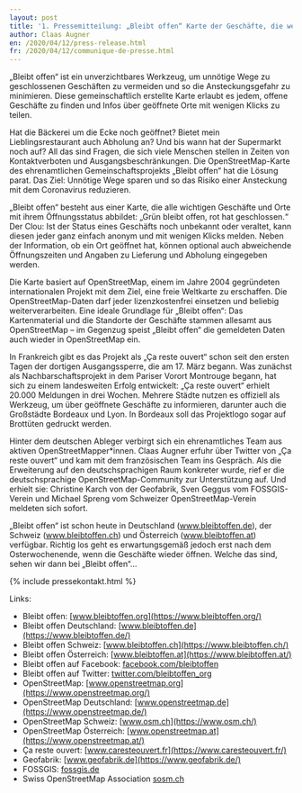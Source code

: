 ```yaml
---
layout: post
title: '1. Pressemitteilung: „Bleibt offen“ Karte der Geschäfte, die weiterhin geöffnet sind'
author: Claas Augner
en: /2020/04/12/press-release.html
fr: /2020/04/12/communique-de-presse.html
---
```


„Bleibt offen“ ist ein unverzichtbares Werkzeug, um unnötige Wege zu geschlossenen Geschäften zu vermeiden und so die Ansteckungsgefahr zu minimieren. Diese gemeinschaftlich erstellte Karte erlaubt es jedem, offene Geschäfte zu finden und Infos über geöffnete Orte mit wenigen Klicks zu teilen.

Hat die Bäckerei um die Ecke noch geöffnet? Bietet mein Lieblingsrestaurant auch Abholung an? Und bis wann hat der Supermarkt noch auf? All das sind Fragen, die sich viele Menschen stellen in Zeiten von Kontaktverboten und Ausgangsbeschränkungen. Die OpenStreetMap-Karte des ehrenamtlichen Gemeinschaftsprojekts „Bleibt offen“ hat die Lösung parat. Das Ziel: Unnötige Wege sparen und so das Risiko einer Ansteckung mit dem Coronavirus reduzieren.

„Bleibt offen“ besteht aus einer Karte, die alle wichtigen Geschäfte und Orte mit ihrem Öffnungsstatus abbildet: „Grün bleibt offen, rot hat geschlossen.“ Der Clou: Ist der Status eines Geschäfts noch unbekannt oder veraltet, kann diesen jeder ganz einfach anonym und mit wenigen Klicks melden. Neben der Information, ob ein Ort geöffnet hat, können optional auch abweichende Öffnungszeiten und Angaben zu Lieferung und Abholung eingegeben werden.

Die Karte basiert auf OpenStreetMap, einem im Jahre 2004 gegründeten internationalen Projekt mit dem Ziel, eine freie Weltkarte zu erschaffen. Die OpenStreetMap-Daten darf jeder lizenzkostenfrei einsetzen und beliebig weiterverarbeiten. Eine ideale Grundlage für „Bleibt offen“: Das Kartenmaterial und die Standorte der Geschäfte stammen allesamt aus OpenStreetMap – im Gegenzug speist „Bleibt offen“ die gemeldeten Daten auch wieder in OpenStreetMap ein.

In Frankreich gibt es das Projekt als „Ça reste ouvert“ schon seit den ersten Tagen der dortigen Ausgangssperre, die am 17. März begann. Was zunächst als Nachbarschaftsprojekt in dem Pariser Vorort Montrouge begann, hat sich zu einem landesweiten Erfolg entwickelt: „Ça reste ouvert“ erhielt 20.000 Meldungen in drei Wochen. Mehrere Städte nutzen es offiziell als Werkzeug, um über geöffnete Geschäfte zu informieren, darunter auch die Großstädte Bordeaux und Lyon. In Bordeaux soll das Projektlogo sogar auf Brottüten gedruckt werden.

Hinter dem deutschen Ableger verbirgt sich ein ehrenamtliches Team aus aktiven OpenStreetMapper\*innen. Claas Augner erfuhr über Twitter von „Ça reste ouvert“ und kam mit dem französischen Team ins Gespräch. Als die Erweiterung auf den deutschsprachigen Raum konkreter wurde, rief er die deutschsprachige OpenStreetMap-Community zur Unterstützung auf. Und erhielt sie: Christine Karch von der Geofabrik, Sven Geggus vom FOSSGIS-Verein und Michael Spreng vom Schweizer OpenStreetMap-Verein meldeten sich sofort.

„Bleibt offen“ ist schon heute in Deutschland (www.bleibtoffen.de), der Schweiz (www.bleibtoffen.ch) und Österreich (www.bleibtoffen.at) verfügbar. Richtig los geht es erwartungsgemäß jedoch erst nach dem Osterwochenende, wenn die Geschäfte wieder öffnen. Welche das sind, sehen wir dann bei „Bleibt offen“…

{% include pressekontakt.html %}

Links:
* Bleibt offen: [www.bleibtoffen.org](https://www.bleibtoffen.org/)
* Bleibt offen Deutschland: [www.bleibtoffen.de](https://www.bleibtoffen.de/)
* Bleibt offen Schweiz: [www.bleibtoffen.ch](https://www.bleibtoffen.ch/)
* Bleibt offen Österreich: [www.bleibtoffen.at](https://www.bleibtoffen.at/)
* Bleibt offen auf Facebook: [facebook.com/bleibtoffen](https://www.facebook.com/bleibtoffen)
* Bleibt offen auf Twitter: [twitter.com/bleibtoffen_org](https://www.twitter.com/bleibtoffen_org)
* OpenStreetMap: [www.openstreetmap.org](https://www.openstreetmap.org/)
* OpenStreetMap Deutschland: [www.openstreetmap.de](https://www.openstreetmap.de/)
* OpenStreetMap Schweiz: [www.osm.ch](https://www.osm.ch/)
* OpenStreetMap Österreich: [www.openstreetmap.at](https://www.openstreetmap.at/)
* Ça reste ouvert: [www.caresteouvert.fr](https://www.caresteouvert.fr/)
* Geofabrik: [www.geofabrik.de](https://www.geofabrik.de/)
* FOSSGIS: [fossgis.de](https://fossgis.de/)
* Swiss OpenStreetMap Association [sosm.ch](https://sosm.ch/)
